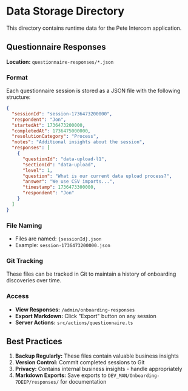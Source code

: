 # Data Storage Directory

This directory contains runtime data for the Pete Intercom application.

## Questionnaire Responses

**Location:** `questionnaire-responses/*.json`

### Format
Each questionnaire session is stored as a JSON file with the following structure:

```json
{
  "sessionId": "session-1736473200000",
  "respondent": "Jon",
  "startedAt": 1736473200000,
  "completedAt": 1736475000000,
  "resolutionCategory": "Process",
  "notes": "Additional insights about the session",
  "responses": [
    {
      "questionId": "data-upload-l1",
      "sectionId": "data-upload",
      "level": 1,
      "question": "What is our current data upload process?",
      "answer": "We use CSV imports...",
      "timestamp": 1736473300000,
      "respondent": "Jon"
    }
  ]
}
```

### File Naming
- Files are named: `{sessionId}.json`
- Example: `session-1736473200000.json`

### Git Tracking
These files can be tracked in Git to maintain a history of onboarding discoveries over time.

### Access
- **View Responses:** `/admin/onboarding-responses`
- **Export Markdown:** Click "Export" button on any session
- **Server Actions:** `src/actions/questionnaire.ts`

## Best Practices

1. **Backup Regularly:** These files contain valuable business insights
2. **Version Control:** Commit completed sessions to Git
3. **Privacy:** Contains internal business insights - handle appropriately
4. **Markdown Exports:** Save exports to `DEV_MAN/Onboarding-7DEEP/responses/` for documentation